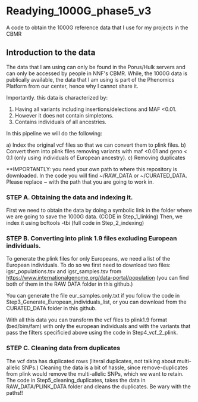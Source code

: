 # Readying_1000G_phase5_v3

A code to obtain the 1000G reference data that I use for my projects in the CBMR

## Introduction to the data

The data that I am using can only be found in the Porus/Hulk servers and can only be accessed by people in NNF's CBMR. While, the 1000G data is publically available, the data that I am using is part of the Phenomics Platform from our center, hence why I cannot share it. 

Importantly. this data is characterized by: 

1) Having all variants including insertions/delections and MAF <0.01.
2) However it does not contain simpletons. 
3) Contains individuals of all ancestries. 

In this pipeline we will do the following:

a) Index the original vcf files so that we can convert them to plink files.
b) Convert them into plink files removing variants with maf <0.01 and geno < 0.1 (only using individuals of European ancestry).
c) Removing duplicates  

**IMPORTANTLY: you need your own path to where this repository is downloaded. In the code you will find ~/RAW_DATA or ~/CURATED_DATA. Please replace ~ with the path that you are going to work in.

### STEP A. Obtaining the data and indexing it.

First we need to obtain the data by doing a symbolic link in the folder where we are going to save the 1000G data. (CODE in Step_1_linking)
Then, we index it using bcftools -tbi (full code in Step_2_indexing)

### STEP B. Converting into plink 1.9 files excluding European individuals.

To generate the plink files for only Europeans, we need a list of the European individuals. To do so we first need to download two files: igsr_populations.tsv and igsr_samples.tsv from https://www.internationalgenome.org/data-portal/population (you can find both of them in the RAW DATA folder in this github.)

You can generate the file eur_samples.only.txt if you follow the code in Step3_Generate_European_individuals_list, or you can download from the CURATED_DATA folder in this github.

With all this data you can transform the vcf files to plink1.9 format (bed/bim/fam) with only the european individuals and with the variants that pass the filters specificied above using the code in Step4_vcf_2_plink.

### STEP C. Cleaning data from duplicates

The vcf data has duplicated rows (literal duplicates, not talking about multi-allelic SNPs.) 
Cleaning the data is a bit of hassle, since remove-duplicates from plink would remove the multi-allelic SNPs, which we want to retain.
The code in Step5_cleaning_duplicates, takes the data in RAW_DATA/PLINK_DATA folder and cleans the duplicates. Be wary with the paths!!






